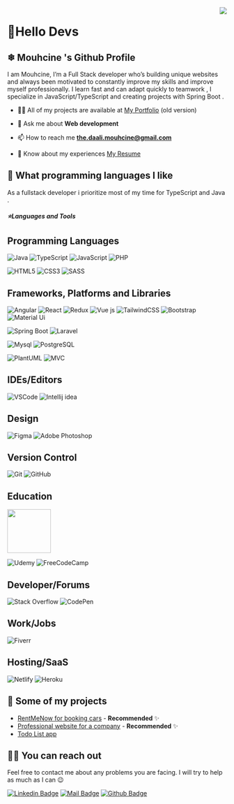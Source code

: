 <img align='right' src="https://github-readme-stats.vercel.app/api?username=daalimouhcine&show_icons=true&theme=dracula">

# 🚀Hello Devs

## ❄ Mouhcine 's Github Profile
I am Mouhcine, I’m a Full Stack developer who’s building unique websites and always been motivated to constantly improve my skills and improve myself professionally. 
I learn fast and can adapt quickly to teamwork , I specialize in JavaScript/TypeScript and creating projects with Spring Boot .

- 👨‍💻 All of my projects are available at [My Portfolio](https://portfolio-mouhcine-daali.netlify.app/) (old version)

- 💬 Ask me about **Web development**

- 📫 How to reach me **the.daali.mouhcine@gmail.com**

- 📄 Know about my experiences [My Resume](https://rxresu.me/the.daali.mouhcine/mouhcinedaaliresume)  

## 💫 What programming languages I like

As a fullstack developer i prioritize most of my time for TypeScript and Java .
  
<h5>⭐️Languages and Tools</h5>

## Programming Languages
![Java](https://img.shields.io/badge/Java-c14438?style=for-the-badge&logo=java&logoColor=white)
![TypeScript](https://img.shields.io/badge/TypeScript-%231572B6?style=for-the-badge&logo=typescript&logoColor=white)
![JavaScript](https://img.shields.io/badge/JavaScript-323330?style=for-the-badge&logo=javascript&logoColor=F7DF1E)
![PHP](https://img.shields.io/badge/PHP-777BB4?style=for-the-badge&logo=php&logoColor=white)

![HTML5](https://img.shields.io/badge/html5-%23E34F26.svg?style=for-the-badge&logo=html5&logoColor=white)
![CSS3](https://img.shields.io/badge/css3-%231572B6.svg?style=for-the-badge&logo=css3&logoColor=white)
![SASS](https://img.shields.io/badge/SASS-hotpink.svg?style=for-the-badge&logo=SASS&logoColor=white)

## Frameworks, Platforms and Libraries
![Angular](https://img.shields.io/badge/Angular-323330?style=for-the-badge&logo=angular&logoColor=orange)
![React](https://img.shields.io/badge/Reactjs-blue?style=for-the-badge&logo=react&logoColor=white)
![Redux](https://img.shields.io/badge/Redux-white?style=for-the-badge&logo=redux&logoColor=purple)
![Vue js](https://img.shields.io/badge/Vue.js-35495E?style=for-the-badge&logo=vue.js&logoColor=4FC08D)
![TailwindCSS](https://img.shields.io/badge/tailwindcss-%2338B2AC.svg?style=for-the-badge&logo=tailwind-css&logoColor=white)
![Bootstrap](https://img.shields.io/badge/bootstrap-blueviolet.svg?style=for-the-badge&logo=bootstrap&logoColor=white)
![Material Ui](https://img.shields.io/badge/Material_Ui-white.svg?style=for-the-badge&logo=mui&logoColor=blue)

![Spring Boot](https://img.shields.io/badge/Spring_Boot-323330?style=for-the-badge&logo=spring-boot&logoColor=green)
![Laravel](https://img.shields.io/badge/Laravel-white?style=for-the-badge&logo=laravel&logoColor=orange)

![Mysql](https://img.shields.io/badge/Mysql-blue.svg?style=for-the-badge&logo=Mysql&logoColor=white)
![PostgreSQL](https://img.shields.io/badge/PostgreSQL-white.svg?style=for-the-badge&logo=postgresql&logoColor=336791)

![PlantUML](https://img.shields.io/badge/PlantUML-red.svg?style=for-the-badge&logo=plantuml&logoColor=white)
![MVC](https://img.shields.io/badge/MVC-lightgrey.svg?style=for-the-badge&logo=MVC&logoColor=white)

## IDEs/Editors
![VSCode](https://img.shields.io/badge/VSCode-007ACC?style=for-the-badge&logo=visual-studio-code&logoColor=white)
![Intellij idea](https://img.shields.io/badge/Intellij-35495E?style=for-the-badge&logo=intellijidea&logoColor=orange)
<!-- ![Visual Studio](https://img.shields.io/badge/VisualStudio-5C2D91.svg?style=for-the-badge&logo=visual-studio&logoColor=white) -->
## Design
![Figma](https://img.shields.io/badge/figma-orange?style=for-the-badge&logo=figma&logoColor=white)
![Adobe Photoshop](https://img.shields.io/badge/Adobe_Photoshop-31A8FF?style=for-the-badge&logo=Adobe-Photoshop&logoColor=white)
<!-- ![Canva](https://img.shields.io/badge/Canva-%2300C4CC.svg?style=for-the-badge&logo=Canva&logoColor=white) -->
## Version Control
![Git](https://img.shields.io/badge/-Git-black?style=for-the-badge&logo=git)
![GitHub](https://img.shields.io/badge/-GitHub-black?style=for-the-badge&logo=github)
<!-- ![GitLab](https://img.shields.io/badge/-GitLab-black?style=flat-square&logo=gitlab)
![Bash](https://img.shields.io/badge/-Bash-black?style=flat-square&logo=gnu-bash) -->
## Education

<div>
   <a href='https://youcode.ma/'>
     <img src='https://avatars.githubusercontent.com/u/77738171?s=200&v=4' style='width:100px'>
  </a>
</div>

![Udemy](https://img.shields.io/badge/Udemy-%23EA5252.svg?style=for-the-badge&logo=Udemy&logoColor=white)
![FreeCodeCamp](https://img.shields.io/badge/Freecodecamp-%23123.svg?&style=for-the-badge&logo=freecodecamp&logoColor=green)
<!-- ![edX](https://img.shields.io/badge/edX-%2302262B.svg?style=for-the-badge&logo=edX&logoColor=white) -->
## Developer/Forums
![Stack Overflow](https://img.shields.io/badge/-Stackoverflow-FE7A16?style=for-the-badge&logo=stack-overflow&logoColor=white)
![CodePen](https://img.shields.io/badge/Codepen-000000?style=for-the-badge&logo=codepen&logoColor=white)
## Work/Jobs
![Fiverr](https://img.shields.io/badge/Fiverr-6FDA44?style=for-the-badge&logo=fiverr&logoColor=white)
<!-- ![Behance](https://img.shields.io/badge/Behance-1769ff?style=for-the-badge&logo=behance&logoColor=white) -->
## Hosting/SaaS
![Netlify](https://img.shields.io/badge/netlify-%23000000.svg?style=for-the-badge&logo=netlify&logoColor=#00C7B7)
![Heroku](https://img.shields.io/badge/Heroku-430098?style=for-the-badge&logo=heroku&logoColor=white)
<!-- ![AWS](https://img.shields.io/badge/AWS-%23FF9900.svg?style=for-the-badge&logo=amazon-aws&logoColor=white) -->
<!-- ![Firebase](https://img.shields.io/badge/firebase-%23039BE5.svg?style=for-the-badge&logo=firebase) -->

## 🥳 Some of my projects

- [RentMeNow for booking cars](https://rentmenow.netlify.app) - **Recommended** ✨
- [Professional website for a company](https://co-ius.netlify.app/) - **Recommended** ✨
- [Todo List app](https://daalimouhcine.github.io/Todo_List/) 

<!-- ## 📃 Latest IG Posts ![instagram](https://badges.aleen42.com/src/instagram.svg)  -->

<!-- BLOG-POST-LIST:START -->
<!-- - [What projects should i build as a frontend developer? ](https://www.instagram.com/p/CSCG9qvjIeN/)
- [Did you ever asked yourself how much JS should i knew as a frontend developer ?](https://www.instagram.com/p/CRwEstCjVvf/)
- [Should a frontend developer know DS&A ?](https://www.instagram.com/p/CRgnp-AjBd5/) -->

<!-- BLOG-POST-LIST:END -->

## 🤙🏻 You can reach out

Feel free to contact me about any problems you are facing. I will try to help as much as I can 😉

[![Linkedin Badge](https://img.shields.io/badge/linkedin-%230077B5.svg?&style=for-the-badge&logo=linkedin&logoColor=white)](https://www.linkedin.com/in/mouhcine-daali/)
[![Mail Badge](https://img.shields.io/badge/email-c14438?style=for-the-badge&logo=Gmail&logoColor=white&link=mailto:the.daali.mouhcine@gmail.com)](mailto:the.daali.mouhcine@gmail.com)
[![Github Badge](https://img.shields.io/badge/github-333?style=for-the-badge&logo=github&logoColor=white)](https://github.com/daalimouhcine)  

